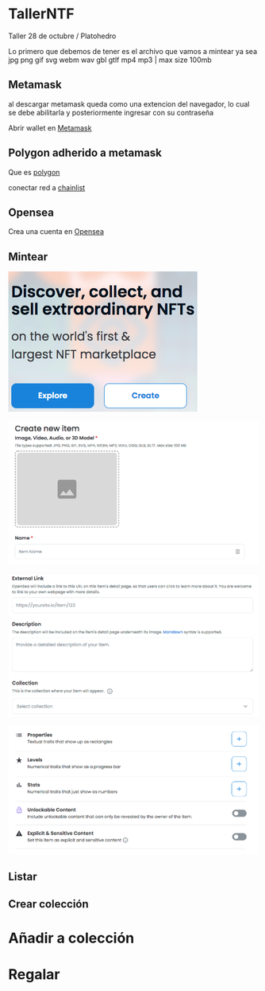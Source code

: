 # TallerNTF
Taller 28 de octubre / Platohedro 

Lo primero que debemos de tener es el archivo que vamos a mintear ya sea jpg png gif svg webm wav gbl gtlf mp4 mp3 | max size 100mb 


## Metamask 

al descargar metamask queda como una extencion del navegador, lo cual se debe abilitarla y posteriormente ingresar con su contraseña 

Abrir wallet en [Metamask](https://metamask.io/)  




## Polygon adherido a metamask

Que es [polygon](https://www.polygon.com/)

 conectar red a [chainlist](https://chainlist.org/) 


## Opensea

Crea una cuenta en [Opensea](https://opensea.io/)





## Mintear

![create 1](./screenshots/create1.png?raw=true "Optional Title")

![create 2](./screenshots/create2.png?raw=true "Optional Title")

![create 3](./screenshots/create3.png?raw=true "Optional Title")

![create 4](./screenshots/create4.png?raw=true "Optional Title")





## Listar


## Crear colección


# Añadir a colección

# Regalar
